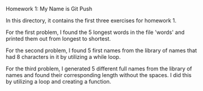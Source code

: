 Homework 1: My Name is Git Push

In this directory, it contains the first three exercises for homework 1.

For the first problem, I found the 5 longest words in the file 'words' and printed them out from longest to shortest.

For the second problem, I found 5 first names from the library of names that had 8 characters in it by utilizing a while loop.

For the third problem, I generated 5 different full names from the library of names and found their corresponding length without the spaces. I did this by utilizing a loop and creating a function.
